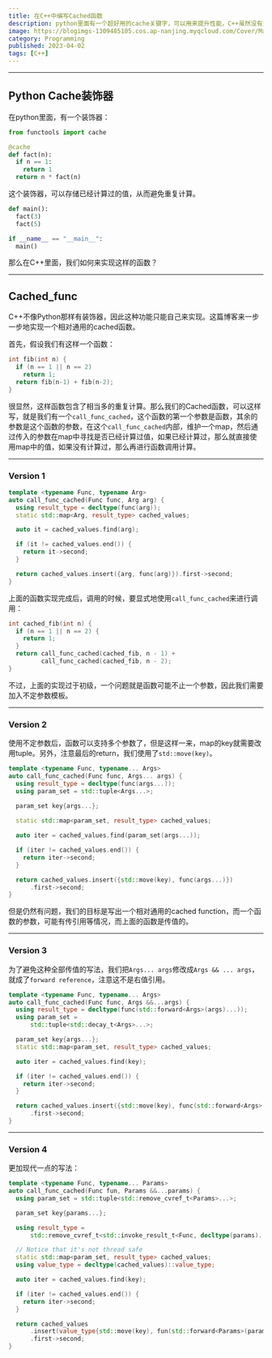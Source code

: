 ```yaml
---
title: 在C++中编写Cached函数
description: python里面有一个超好用的cache关键字，可以用来提升性能，C++虽然没有这样的东西，但是我们可以来自己实现
image: https://blogimgs-1309485105.cos.ap-nanjing.myqcloud.com/Cover/Math/4.jpg
category: Programming
published: 2023-04-02
tags: [C++]
---
```

------

## Python Cache装饰器

在python里面，有一个装饰器：

```python
from functools import cache

@cache
def fact(n):
  if n == 1:
    return 1
  return n * fact(n)
```

这个装饰器，可以存储已经计算过的值，从而避免重复计算。

```python
def main():
  fact(3)
  fact(5)

if __name__ == "__main__":
  main()
```

那么在C++里面，我们如何来实现这样的函数？

---

## Cached_func

C++不像Python那样有装饰器，因此这种功能只能自己来实现。这篇博客来一步一步地实现一个相对通用的cached函数。

首先，假设我们有这样一个函数：

```cpp
int fib(int n) {
  if (n == 1 || n == 2)
    return 1;
  return fib(n-1) + fib(n-2);
}
```

很显然，这样函数包含了相当多的重复计算。那么我们的Cached函数，可以这样写，就是我们有一个`call_func_cached`​，这个函数的第一个参数是函数，其余的参数是这个函数的参数，在这个`call_func_cached`​内部，维护一个map，然后通过传入的参数在map中寻找是否已经计算过值，如果已经计算过，那么就直接使用map中的值，如果没有计算过，那么再进行函数调用计算。

---

### Version 1

```cpp
template <typename Func, typename Arg>
auto call_func_cached(Func func, Arg arg) {
  using result_type = decltype(func(arg));
  static std::map<Arg, result_type> cached_values;

  auto it = cached_values.find(arg);

  if (it != cached_values.end()) {
    return it->second;
  }

  return cached_values.insert({arg, func(arg)}).first->second;
}
```

上面的函数实现完成后，调用的时候，要显式地使用`call_func_cached`​来进行调用：

```cpp
int cached_fib(int n) {
  if (n == 1 || n == 2) {
    return 1;
  }
  return call_func_cached(cached_fib, n - 1) +
         call_func_cached(cached_fib, n - 2);
}
```

不过，上面的实现过于初级，一个问题就是函数可能不止一个参数，因此我们需要加入不定参数模板。

----

### Version 2

使用不定参数后，函数可以支持多个参数了，但是这样一来，map的key就需要改用tuple。另外，注意最后的return，我们使用了`std::move(key)`​。

```cpp
template <typename Func, typename... Args>
auto call_func_cached(Func func, Args... args) {
  using result_type = decltype(func(args...));
  using param_set = std::tuple<Args...>;
  
  param_set key{args...};

  static std::map<param_set, result_type> cached_values;

  auto iter = cached_values.find(param_set(args...));

  if (iter != cached_values.end()) {
    return iter->second;
  }

  return cached_values.insert({std::move(key), func(args...)})
      .first->second;
}
```

但是仍然有问题，我们的目标是写出一个相对通用的cached function，而一个函数的参数，可能有传引用等情况，而上面的函数是传值的。

-----

### Version 3

为了避免这种全部传值的写法，我们把`Args... args`​修改成`Args && ... args`​，就成了`forward reference`​，注意这不是右值引用。

```cpp
template <typename Func, typename... Args>
auto call_func_cached(Func func, Args &&...args) {
  using result_type = decltype(func(std::forward<Args>(args)...));
  using param_set =
      std::tuple<std::decay_t<Args>...>;

  param_set key{args...};
  static std::map<param_set, result_type> cached_values;

  auto iter = cached_values.find(key);

  if (iter != cached_values.end()) {
    return iter->second;
  }

  return cached_values.insert({std::move(key), func(std::forward<Args>(args)...)})
      .first->second;
}
```

----

### Version 4

更加现代一点的写法：

```cpp
template <typename Func, typename... Params>
auto call_func_cached(Func fun, Params &&...params) {
  using param_set = std::tuple<std::remove_cvref_t<Params>...>;

  param_set key{params...};

  using result_type =
      std::remove_cvref_t<std::invoke_result_t<Func, decltype(params)...>>;

  // Notice that it's not thread safe
  static std::map<param_set, result_type> cached_values;
  using value_type = decltype(cached_values)::value_type;

  auto iter = cached_values.find(key);

  if (iter != cached_values.end()) {
    return iter->second;
  }

  return cached_values
      .insert(value_type{std::move(key), fun(std::forward<Params>(params)...)})
      .first->second;
}
```
